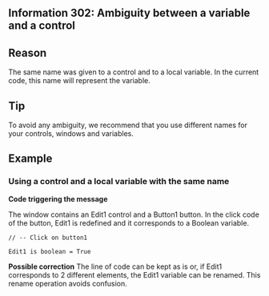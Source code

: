 
## Information 302: Ambiguity between a variable and a control
			



<a name="NOTE1"></a>
<a name="NOTE1_1"></a>


## Reason
<a name="reason_ELTTEXTE000083"></a>
The same name was given to a control and to a local variable. In the current code, this name will represent the variable.

<a name="NOTE2"></a>
<a name="NOTE2_1"></a>


## Tip
<a name="tip_ELTTEXTE000107"></a>
To avoid any ambiguity, we recommend that you use different names for your controls, windows and variables.

<a name="NOTE3"></a>
<a name="NOTE3_1"></a>


## Example
<a name="example_ELTTEXTE000131"></a>


### Using a control and a local variable with the same name
<a name="using_control_and_local_variable_with_the_same_name_ELTPARAGRAPHE000025"></a>**Code triggering the message**

The window contains an Edit1 control and a Button1 button. In the click code of the button, Edit1 is redefined and it corresponds to a Boolean variable.


```wl
// -- Click on button1
 
Edit1 is boolean = True
```


**Possible correction**
The line of code can be kept as is or, if Edit1 corresponds to 2 different elements, the Edit1 variable can be renamed. This rename operation avoids confusion.


